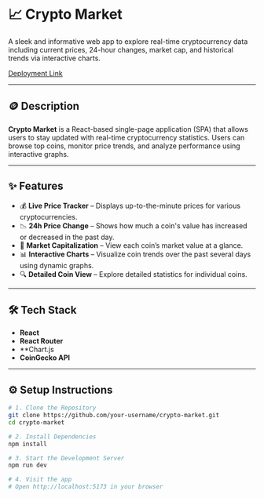 # 📈 **Crypto Market**

A sleek and informative web app to explore real-time cryptocurrency data including current prices, 24-hour changes, market cap, and historical trends via interactive charts.

[Deployment Link](https://quiet-donut-13677f.netlify.app/)

---

## 🪙 Description

**Crypto Market** is a React-based single-page application (SPA) that allows users to stay updated with real-time cryptocurrency statistics. Users can browse top coins, monitor price trends, and analyze performance using interactive graphs.

---

## ✨ Features

- 💰 **Live Price Tracker** – Displays up-to-the-minute prices for various cryptocurrencies.
- 📉 **24h Price Change** – Shows how much a coin's value has increased or decreased in the past day.
- 🏦 **Market Capitalization** – View each coin’s market value at a glance.
- 📊 **Interactive Charts** – Visualize coin trends over the past several days using dynamic graphs.
- 🔍 **Detailed Coin View** – Explore detailed statistics for individual coins.

---

## 🛠 Tech Stack

- **React**
- **React Router**
- **Chart.js 
- **CoinGecko API** 

---

## ⚙️ Setup Instructions

```bash
# 1. Clone the Repository
git clone https://github.com/your-username/crypto-market.git
cd crypto-market

# 2. Install Dependencies
npm install

# 3. Start the Development Server
npm run dev

# 4. Visit the app
# Open http://localhost:5173 in your browser

